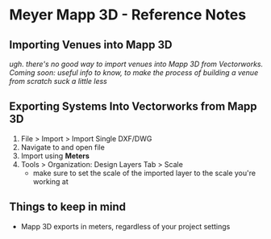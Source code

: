 # Meyer Mapp 3D - Reference Notes

## Importing Venues into Mapp 3D
*ugh. there's no good way to import venues into Mapp 3D from Vectorworks. Coming soon: useful info to know, to make the process of building a venue from scratch suck a little less*

## Exporting Systems Into Vectorworks from Mapp 3D
1. File > Import > Import Single DXF/DWG
2. Navigate to and open file
3. Import using **Meters**
4. Tools > Organization: Design Layers Tab > Scale
	* make sure to set the scale of the imported layer to the scale you're working at

## Things to keep in mind
* Mapp 3D exports in meters, regardless of your project settings